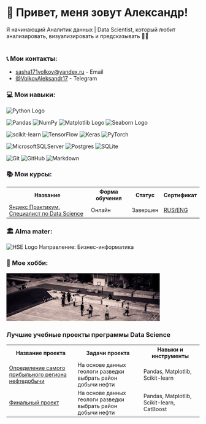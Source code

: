 # 👋 Привет, меня зовут Александр!

Я начинающий Аналитик данных | Data Scientist, который любит анализировать, визуализировать и предсказывать 🧙‍♂️
<br><br>

### 📞 Мои контакты:
- [sasha171volkov@yandex.ru](mailto:sasha171volkov@yandex.ru) - Email
- [@VolkovAleksandr17](https://t.me/VolkovAleksandr17) - Telegram

### 💻 Мои навыки:
<img src="https://www.python.org/static/community_logos/python-logo-master-v3-TM.png" alt="Python Logo" width="200"/>

![Pandas](https://img.shields.io/badge/pandas-%23150458.svg?style=for-the-badge&logo=pandas&logoColor=white)
![NumPy](https://img.shields.io/badge/numpy-%23013243.svg?style=for-the-badge&logo=numpy&logoColor=white)
<img src="https://camo.githubusercontent.com/55a55cebad6360bda8bca520c61e0e195dc7ee413bf9982f1ba86cab496f2388/68747470733a2f2f6d6174706c6f746c69622e6f72672f5f7374617469632f6c6f676f322e737667" alt="Matplotlib Logo" width="100"/>
<img src="https://raw.githubusercontent.com/mwaskom/seaborn/master/doc/_static/logo-wide-lightbg.svg" alt="Seaborn Logo" width="100"/>

![scikit-learn](https://img.shields.io/badge/scikit--learn-%23F7931E.svg?style=for-the-badge&logo=scikit-learn&logoColor=white)
![TensorFlow](https://img.shields.io/badge/TensorFlow-%23FF6F00.svg?style=for-the-badge&logo=TensorFlow&logoColor=white)
![Keras](https://img.shields.io/badge/Keras-%23D00000.svg?style=for-the-badge&logo=Keras&logoColor=white)
![PyTorch](https://img.shields.io/badge/PyTorch-%23EE4C2C.svg?style=for-the-badge&logo=PyTorch&logoColor=white)

![MicrosoftSQLServer](https://img.shields.io/badge/Microsoft%20SQL%20Server-CC2927?style=for-the-badge&logo=microsoft%20sql%20server&logoColor=white)
![Postgres](https://img.shields.io/badge/postgres-%23316192.svg?style=for-the-badge&logo=postgresql&logoColor=white)
![SQLite](https://img.shields.io/badge/sqlite-%2307405e.svg?style=for-the-badge&logo=sqlite&logoColor=white)

![Git](https://img.shields.io/badge/git-%23F05033.svg?style=for-the-badge&logo=git&logoColor=white)
![GitHub](https://img.shields.io/badge/github-%23121011.svg?style=for-the-badge&logo=github&logoColor=white)
![Markdown](https://img.shields.io/badge/markdown-%23000000.svg?style=for-the-badge&logo=markdown&logoColor=white)

### 📚 Мои курсы:
<table>
<tr>
  <th>Название</th>
  <th>Форма обучения</th>
  <th>Статус</th>
  <th>Сертификат</th>
</tr> 
<tr>
  <td><a href = "https://github.com/aavolkov17/YandexPracticum">Яндекс Практикум. Специалист по Data Science</a></td>
  <td>Онлайн</td>
  <td>Завершен</td>
  <td><a href = "https://github.com/aavolkov17/aavolkov17/blob/main/DS_сертификат.pdf">RUS/</a><a href = "https://github.com/aavolkov17/aavolkov17/blob/main/DS_certificate.pdf">ENG</a></td>
</tr>
</table>

### 🏛 Alma mater:

<img src="https://camo.githubusercontent.com/96f76967204792d6f957d3f5429078faee582c4b027c70bdcdd2575df974027c/68747470733a2f2f7777772e696e7465726e6174696f6e616c2d736f756e642d6177617264732e636f6d2f77702d636f6e74656e742f75706c6f6164732f323031332f30362f686f73745f62616e6e65725f323031332d30322e6a7067" alt="HSE Logo" width="400"/> 
Направление: Бизнес-информатика

### 🏀 Мое хобби:

<img src="https://github.com/aavolkov17/aavolkov17/blob/main/basket%202.jpeg" alt="basketball" width="400"/> 

### Лучшие учебные проекты программы Data Science
<table>
<tr>
  <th>Название проекта</th>
  <th>Задачи проекта</th>
  <th>Навыки и инструменты</th>
</tr> 
<tr>
  <td><a href="https://github.com/aavolkov17/YandexPracticum/tree/main/8.%20Выбор%20локации%20для%20нефтедобычи">Определение 
самого прибыльного региона нефтедобычи</a></td>
  <td>На основе данных геологи разведки выбрать район добычи нефти</td>
  <td>Pandas, Matplotlib, Scikit-learn</td>
</tr>
<tr>
  <td><a href="https://github.com/aavolkov17/YandexPracticum/tree/main/p15.%20Финальный%20проетк">Финальный проект</a></td>
  <td>На основе данных геологи разведки выбрать район добычи нефти</td>
  <td>Pandas, Matplotlib, Scikit-learn, CatBoost</td>
</tr>


